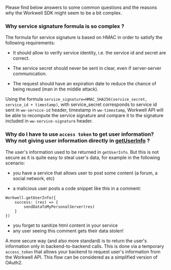 Please find below answers to some common questions and the reasons why the Workwell SDK might seem to be a bit complex.

### Why service signature formula is so complex ?

The formula for service signature is based on HMAC in order to satisfy the following requirements:

- It should allow to verify service identity, i.e. the service id and secret are correct.

- The service secret should never be sent in clear, even if server-server communication.

- The request should have an expiration date to reduce the chance of being reused (man in the middle attack).

Using the formula `service_signature=HMAC_SHA256(service_secret, service_id + timestamp)`, with service_secret corresponds to service id sent in `ww-service-id` header, timestamp in `ww-timestamp`, Workwell API will be able to recompute the service signature and compare it to the signature included in `ww-service-signature` header.

### Why do I have to use `access token` to get user information? Why not giving user information directly in [getUserInfo](./js-sdk.md#getuserinfo) ?

The user's information used to be returned in `getUserInfo`. But this is not secure as it is quite easy to steal user's data, for example in the following scenario:

- you have a service that allows user to post some content (a forum, a social network, etc)

- a malicious user posts a code snippet like this in a comment:

```
Workwell.getUserInfo({
	success: (res) => {
		sendDataToMyPersonalServer(res)
	}
})
```

- you forget to sanitize html content in your service
- any user seeing this comment gets their data stolen!

A more secure way (and also more standard) is to return the user's information only in backend-to-backend calls. This is done via a temporary `access_token` that allows your backend to request user's information from the Workwell API. This flow can be considered as a simplified version of OAuth2.


